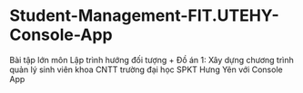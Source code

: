 # Student-Management-FIT.UTEHY-Console-App
Bài tập lớn môn Lập trình hướng đối tượng + Đồ án 1: Xây dựng chương trình quản lý sinh viên khoa CNTT trường đại học SPKT Hưng Yên với Console App
